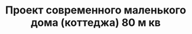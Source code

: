 ---
title: Проект современного маленького дома (коттеджа) 80 м кв
description: Готовый проект маленького современного дома (коттеджа) с террасой, из кирпича, газобетона или пеноблоков. Площадь&#58; 80 м.кв.

layout: project
permalink: /proekty/:path

featured:
weight: 900

project-title: Маленький современный дом
project-catalog-title: Маленький дом
project-name: DK-80
tiny-description: Современный недорогой коттедж

short-description: "Готовый проект маленького современного дома (коттеджа) с террасой, из кирпича, газобетона или пеноблоков. Площадь&#58; 80 м.кв."

price-project: "80 000 р"
price-build: "от 1 690 000 р"

area: "80"

related:
- DK-120
- TD-79
- DK-100

params:
- name: "Площадь дома"
  value: "80 м<sup>2</sup>"
- name: "Площадь 1-го этажа"
  value: "42 м<sup>2</sup>"
- name: "Площадь 2-го этажа"
  value: "38 м<sup>2</sup>"
- name: "Крыльцо, терраса"
  value: "22 м<sup>2</sup>"
- name: "Габаритные размеры"
  value: "7.8 x 8.75 м"
- name: "Спальни"
  value: "2"
- name: "Санузлы"
  value: "2"
- name: "Высота 1-го этажа"
  value: "2.8 м"
- name: "Высота 2-го этажа"
  value: "2.8 м"
- name: "Фундамент"
  value: "Монолитный ж/б"
- name: "Конструкция стен"
  value: "Газобетон 400 мм"
- name: "Перекрытия"
  value: "Монолитные ж/б"
- name: "Покрытие кровли"
  value: "Гибкая черепица"
- name: "Облицовка стен"
  value: "Штукатурка, камень"

options:
- name: "Зеркальный проект"
  value: "5 000 р"
- name: "Паспорт дома"
  value: "5 000 р"
- name: "Проект отопления"
  value: "30 000 р"
- name: "Водоснабжение, канализация"
  value: "30 000 р"
- name: "Проект электрики"
  value: "30 000 р"
- name: "Проект подвала"
  value: "30 000 р"
- name: "Пристройка навеса для а/м"
  value: "15 000 р"
- name: "Замена материала стен"
  value: "20 000 р"
- name: "Изменение фундамента"
  value: "20 000 р"
- name: "Перепланировка (перегородки)"
  value: "5 000 р"
- name: "Дизайн интерьера"
  value: "120 000 р"

  
---